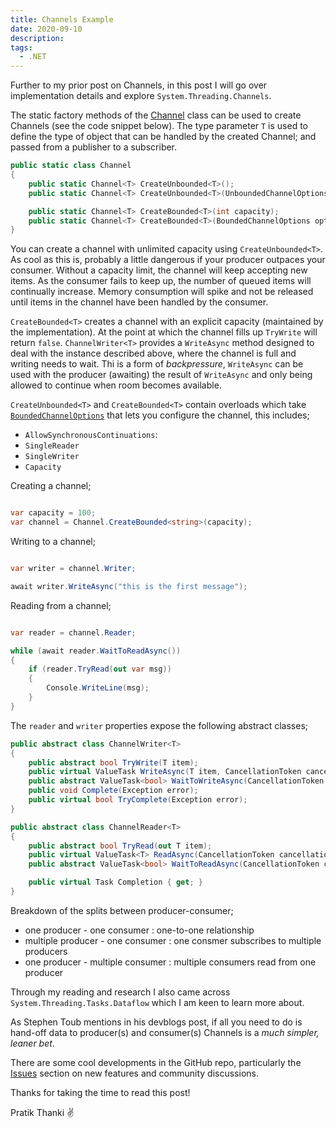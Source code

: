 ```yaml
---
title: Channels Example
date: 2020-09-10
description: 
tags:
  - .NET
---
```


Further to my prior post on Channels, in this post I will go over implementation details and explore `System.Threading.Channels`.

The static factory methods of the 
[Channel](https://docs.microsoft.com/en-us/dotnet/api/system.threading.channels.channel?view=dotnet-plat-ext-2.1) 
class can be used to create Channels (see the code snippet below). The type parameter `T` is used to define the type of 
object that can be handled by the created Channel; and passed from a publisher to a subscriber.

```csharp
public static class Channel
{
    public static Channel<T> CreateUnbounded<T>();
    public static Channel<T> CreateUnbounded<T>(UnboundedChannelOptions options);

    public static Channel<T> CreateBounded<T>(int capacity);
    public static Channel<T> CreateBounded<T>(BoundedChannelOptions options);
}
```

You can create a channel with unlimited capacity using `CreateUnbounded<T>`. As cool as this is, probably a little dangerous 
if your producer outpaces your consumer. Without a capacity limit, the channel will keep accepting new items. As the consumer 
fails to keep up, the number of queued items will continually increase. Memory consumption will spike and not be released until 
items in the channel have been handled by the consumer.

`CreateBounded<T>` creates a channel with an explicit capacity (maintained by the implementation). At the point at which the 
channel fills up `TryWrite` will return `false`. `ChannelWriter<T>` provides a `WriteAsync` method designed to deal with the 
instance described above, where the channel is full and writing needs to wait. Thi is a form of *backpressure*, `WriteAsync` 
can be used with the producer (awaiting) the result of `WriteAsync` and only being allowed to continue when room becomes 
available.

`CreateUnbounded<T>` and `CreateBounded<T>` contain overloads which take 
[`BoundedChannelOptions`](https://docs.microsoft.com/en-us/dotnet/api/system.threading.channels.boundedchanneloptions?view=dotnet-plat-ext-2.1) 
that lets you configure the channel, this includes;
- `AllowSynchronousContinuations`: 
- `SingleReader`
- `SingleWriter`
- `Capacity`


Creating a channel;

```csharp

var capacity = 100;
var channel = Channel.CreateBounded<string>(capacity);

```


Writing to a channel;

```csharp

var writer = channel.Writer;

await writer.WriteAsync("this is the first message");

```


Reading from a channel;

```csharp

var reader = channel.Reader;

while (await reader.WaitToReadAsync())
{
    if (reader.TryRead(out var msg))
    {
        Console.WriteLine(msg);
    }
}

```

The `reader` and `writer` properties expose the following abstract classes;

```csharp
public abstract class ChannelWriter<T>
{
    public abstract bool TryWrite(T item);
    public virtual ValueTask WriteAsync(T item, CancellationToken cancellationToken = default);
    public abstract ValueTask<bool> WaitToWriteAsync(CancellationToken cancellationToken = default);
    public void Complete(Exception error);
    public virtual bool TryComplete(Exception error);
}

public abstract class ChannelReader<T>
{
    public abstract bool TryRead(out T item);
    public virtual ValueTask<T> ReadAsync(CancellationToken cancellationToken = default)
    public abstract ValueTask<bool> WaitToReadAsync(CancellationToken cancellationToken = default);

    public virtual Task Completion { get; }
}
```

Breakdown of the splits between producer-consumer;
- one producer - one consumer      : one-to-one relationship
- multiple producer - one consumer : one consmer subscribes to multiple producers
- one producer - multiple consumer : multiple consumers read from one producer


Through my reading and research I also came across `System.Threading.Tasks.Dataflow` which I am keen to learn more about. 

As Stephen Toub mentions in his devblogs post, if all you need to do is hand-off data to producer(s) and consumer(s) Channels 
is a *much simpler, leaner bet*.

There are some cool developments in the GitHub repo, particularly the [Issues](https://github.com/dotnet/runtime/labels/area-System.Threading.Channels)
section on new features and community discussions. 

Thanks for taking the time to read this post! 

Pratik Thanki ✌️

